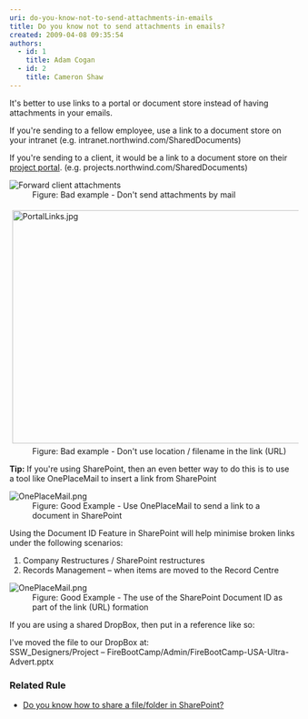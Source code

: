 ```yaml
---
uri: do-you-know-not-to-send-attachments-in-emails
title: Do you know not to send attachments in emails?
created: 2009-04-08 09:35:54
authors:
  - id: 1
    title: Adam Cogan
  - id: 2
    title: Cameron Shaw
---
```





<span class='intro'> <p>​I​​t's better to use links to a portal or document store instead of having attachments in your emails. <br></p>
<p>If you're sending to a fellow employee, use a link to a document store on your intranet (e.g. intranet.northwind.com/SharedDocuments)</p>
<p>If you're sending to a client, it would be a link to a document store on their <a href="/_layouts/15/FIXUPREDIRECT.ASPX?WebId=3dfc0e07-e23a-4cbb-aac2-e778b71166a2&amp;TermSetId=07da3ddf-0924-4cd2-a6d4-a4809ae20160&amp;TermId=846474eb-27a1-4645-90ee-10a349fef714">project portal</a>. (e.g. projects.northwind.com/SharedDocuments)</p> </span>

<dl class="badImage"><dt>
      <img alt="Forward client attachments" src="/PublishingImages/Email_Attachment_1_small.jpg" />
   </dt><dd>Figure&#58; Bad example - Don't send attachments by mail </dd></dl><dl class="badImage"><dt>
      <img width="640" height="440" alt="PortalLinks.jpg" src="/Documents/PortalLinks.jpg" style="height&#58;410px;margin&#58;5px;width&#58;610px;" />
   </dt><dd>Figure&#58; Bad example - Don't use location / filename in the link (URL)</dd></dl><p>
   <strong>Tip&#58;</strong> If you're using SharePoint, then an even better way to do this is to use a tool like OnePlaceMail to insert a link from SharePoint</p><dl class="goodImage"><dt>
      <img alt="OnePlaceMail.png" src="/PublishingImages/insert_link_in_email_to_sharePoint_item-png.png" />
   </dt><dd>Figure&#58; Good Example - Use OnePlaceMail to send a link to a document in SharePoint</dd></dl><p>Using the Document ID Feature in SharePoint&#160;will help minimise broken links under the following scenarios&#58;</p><ol><li>Company Restructures / SharePoint restructures</li><li>Records Management – when items are moved to the Record Centre</li></ol><dl class="goodImage"><dt>​<img alt="OnePlaceMail.png" src="/PublishingImages/insert_link_in_email_to_sharePoint_item_with_document_id-png.png" /></dt><dd>Figure&#58; Good Example - The use of the SharePoint Document ID as part of the link (URL) formation</dd></dl><p>If you are using a shared DropBox, then put in a reference like so&#58;</p><p class="ssw15-rteElement-CodeArea">​​I've moved the file to our DropBox at&#58;​ <br>​SSW_Designers/Project – FireBootCamp/Admin/FireBootCamp-USA-Ultra-Advert.pptx<br></p><h3 class="ssw15-rteElement-H3">Related Rule<br></h3><ul><li><a href="/_layouts/15/FIXUPREDIRECT.ASPX?WebId=3dfc0e07-e23a-4cbb-aac2-e778b71166a2&amp;TermSetId=07da3ddf-0924-4cd2-a6d4-a4809ae20160&amp;TermId=b1d51fb3-9f27-4f5c-b228-d8b790aaccc1">Do you know how to share a file/folder in SharePoint?</a><br></li></ul>


